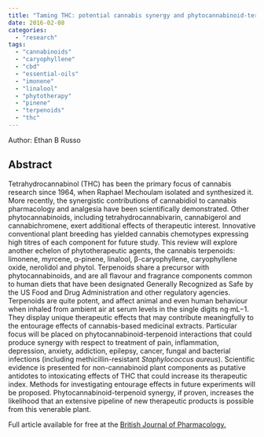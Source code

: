 ```yaml
---
title: "Taming THC: potential cannabis synergy and phytocannabinoid-terpenoid entourage effects"
date: 2016-02-08
categories: 
  - "research"
tags: 
  - "cannabinoids"
  - "caryophyllene"
  - "cbd"
  - "essential-oils"
  - "imonene"
  - "linalool"
  - "phytotherapy"
  - "pinene"
  - "terpenoids"
  - "thc"
---
```


Author: Ethan B Russo

## **Abstract**

Tetrahydrocannabinol (THC) has been the primary focus of cannabis research since 1964, when Raphael Mechoulam isolated and synthesized it. More recently, the synergistic contributions of cannabidiol to cannabis pharmacology and analgesia have been scientifically demonstrated. Other phytocannabinoids, including tetrahydrocannabivarin, cannabigerol and cannabichromene, exert additional effects of therapeutic interest. Innovative conventional plant breeding has yielded cannabis chemotypes expressing high titres of each component for future study. This review will explore another echelon of phytotherapeutic agents, the cannabis terpenoids: limonene, myrcene, α-pinene, linalool, β-caryophyllene, caryophyllene oxide, nerolidol and phytol. Terpenoids share a precursor with phytocannabinoids, and are all flavour and fragrance components common to human diets that have been designated Generally Recognized as Safe by the US Food and Drug Administration and other regulatory agencies. Terpenoids are quite potent, and affect animal and even human behaviour when inhaled from ambient air at serum levels in the single digits ng·mL−1. They display unique therapeutic effects that may contribute meaningfully to the entourage effects of cannabis-based medicinal extracts. Particular focus will be placed on phytocannabinoid-terpenoid interactions that could produce synergy with respect to treatment of pain, inflammation, depression, anxiety, addiction, epilepsy, cancer, fungal and bacterial infections (including methicillin-resistant _Staphylococcus aureus_). Scientific evidence is presented for non-cannabinoid plant components as putative antidotes to intoxicating effects of THC that could increase its therapeutic index. Methods for investigating entourage effects in future experiments will be proposed. Phytocannabinoid-terpenoid synergy, if proven, increases the likelihood that an extensive pipeline of new therapeutic products is possible from this venerable plant.

Full article available for free at the [British Journal of Pharmacology.](http://onlinelibrary.wiley.com/enhanced/doi/10.1111/j.1476-5381.2011.01238.x)
